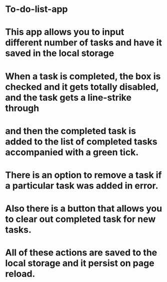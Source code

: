 # To-do-list-app
# This app allows you to input different number of tasks and have it saved in the local storage
# When a task is completed, the box is checked and it gets totally disabled, and the task gets a line-strike through 
# and then the completed task is added to the list of completed tasks accompanied with a green tick.
# There is an option to remove a task if a particular task was added in error.
# Also there is a button that allows you to clear out completed task for new tasks.
# All of these actions are saved to the local storage and it persist on page reload.
